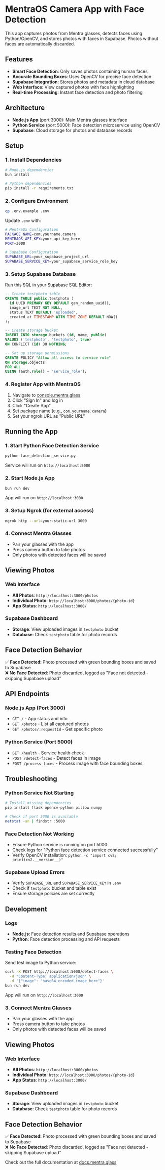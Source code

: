 # MentraOS Camera App with Face Detection

This app captures photos from Mentra glasses, detects faces using Python/OpenCV, and stores photos with faces in Supabase. Photos without faces are automatically discarded.

## Features

- **Smart Face Detection**: Only saves photos containing human faces
- **Accurate Bounding Boxes**: Uses OpenCV for precise face detection
- **Supabase Integration**: Stores photos and metadata in cloud database
- **Web Interface**: View captured photos with face highlighting
- **Real-time Processing**: Instant face detection and photo filtering

## Architecture

- **Node.js App** (port 3000): Main Mentra glasses interface
- **Python Service** (port 5000): Face detection microservice using OpenCV
- **Supabase**: Cloud storage for photos and database records

## Setup

### 1. Install Dependencies
```bash
# Node.js dependencies
bun install

# Python dependencies
pip install -r requirements.txt
```

### 2. Configure Environment
```bash
cp .env.example .env
```

Update `.env` with:
```bash
# MentraOS Configuration
PACKAGE_NAME=com.yourname.camera
MENTRAOS_API_KEY=your_api_key_here
PORT=3000

# Supabase Configuration
SUPABASE_URL=your_supabase_project_url
SUPABASE_SERVICE_KEY=your_supabase_service_role_key
```

### 3. Setup Supabase Database

Run this SQL in your Supabase SQL Editor:
```sql
-- Create testphoto table
CREATE TABLE public.testphoto (
  id UUID PRIMARY KEY DEFAULT gen_random_uuid(),
  image_url TEXT NOT NULL,
  status TEXT DEFAULT 'uploaded',
  created_at TIMESTAMP WITH TIME ZONE DEFAULT NOW()
);

-- Create storage bucket
INSERT INTO storage.buckets (id, name, public) 
VALUES ('testphoto', 'testphoto', true)
ON CONFLICT (id) DO NOTHING;

-- Set up storage permissions
CREATE POLICY "Allow all access to service role"
ON storage.objects 
FOR ALL
USING (auth.role() = 'service_role');
```

### 4. Register App with MentraOS

1. Navigate to [console.mentra.glass](https://console.mentra.glass/)
2. Click "Sign In" and log in
3. Click "Create App"
4. Set package name (e.g., `com.yourname.camera`)
5. Set your ngrok URL as "Public URL"

## Running the App

### 1. Start Python Face Detection Service
```bash
python face_detection_service.py
```
Service will run on `http://localhost:5000`

### 2. Start Node.js App
```bash
bun run dev
```
App will run on `http://localhost:3000`

### 3. Setup Ngrok (for external access)
```bash
ngrok http --url=your-static-url 3000
```

### 4. Connect Mentra Glasses
- Pair your glasses with the app
- Press camera button to take photos
- Only photos with detected faces will be saved

## Viewing Photos

### Web Interface
- **All Photos**: `http://localhost:3000/photos`
- **Individual Photo**: `http://localhost:3000/photos/{photo-id}`
- **App Status**: `http://localhost:3000/`

### Supabase Dashboard
- **Storage**: View uploaded images in `testphoto` bucket
- **Database**: Check `testphoto` table for photo records

## Face Detection Behavior

✅ **Face Detected**: Photo processed with green bounding boxes and saved to Supabase  
❌ **No Face Detected**: Photo discarded, logged as "Face not detected - skipping Supabase upload"

## API Endpoints

### Node.js App (Port 3000)
- `GET /` - App status and info
- `GET /photos` - List all captured photos
- `GET /photos/:requestId` - Get specific photo

### Python Service (Port 5000)
- `GET /health` - Service health check
- `POST /detect-faces` - Detect faces in image
- `POST /process-faces` - Process image with face bounding boxes

## Troubleshooting

### Python Service Not Starting
```bash
# Install missing dependencies
pip install flask opencv-python pillow numpy

# Check if port 5000 is available
netstat -an | findstr :5000
```

### Face Detection Not Working
- Ensure Python service is running on port 5000
- Check logs for "Python face detection service connected successfully"
- Verify OpenCV installation: `python -c "import cv2; print(cv2.__version__)"`

### Supabase Upload Errors
- Verify `SUPABASE_URL` and `SUPABASE_SERVICE_KEY` in `.env`
- Check if `testphoto` bucket and table exist
- Ensure storage policies are set correctly

## Development

### Logs
- **Node.js**: Face detection results and Supabase operations
- **Python**: Face detection processing and API requests

### Testing Face Detection
Send test image to Python service:
```bash
curl -X POST http://localhost:5000/detect-faces \
  -H "Content-Type: application/json" \
  -d '{"image": "base64_encoded_image_here"}'
bun run dev
```
App will run on `http://localhost:3000`

### 3. Connect Mentra Glasses
- Pair your glasses with the app
- Press camera button to take photos
- Only photos with detected faces will be saved

## Viewing Photos

### Web Interface
- **All Photos**: `http://localhost:3000/photos`
- **Individual Photo**: `http://localhost:3000/photos/{photo-id}`
- **App Status**: `http://localhost:3000/`

### Supabase Dashboard
- **Storage**: View uploaded images in `testphoto` bucket
- **Database**: Check `testphoto` table for photo records

## Face Detection Behavior

✅ **Face Detected**: Photo processed with green bounding boxes and saved to Supabase  
❌ **No Face Detected**: Photo discarded, logged as "Face not detected - skipping Supabase upload"

Check out the full documentation at [docs.mentra.glass](https://docs.mentra.glass/camera)
